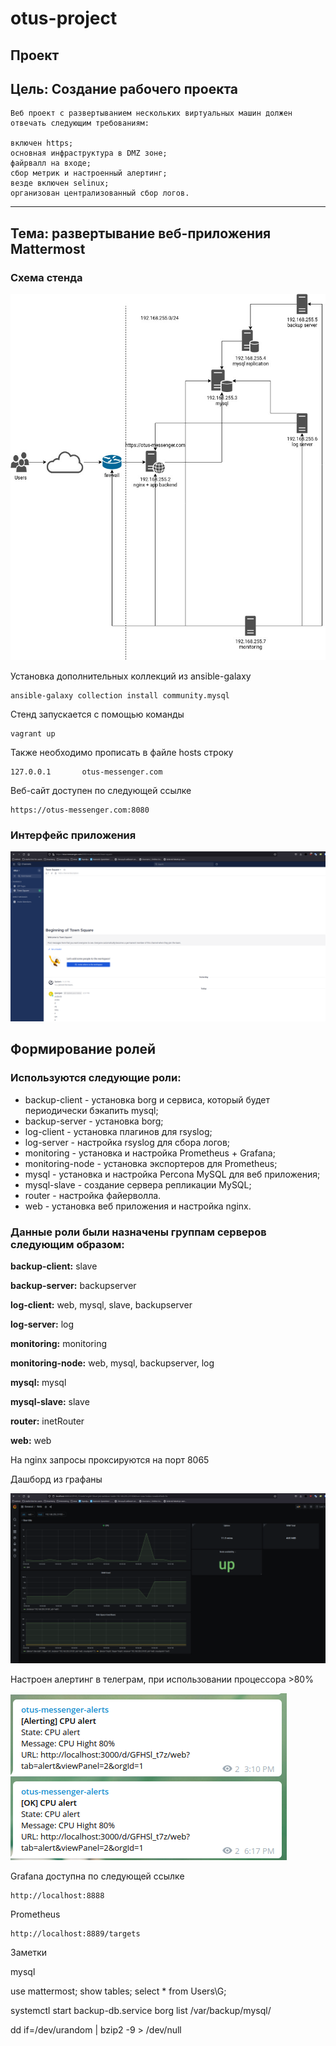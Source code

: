 # otus-project


## Проект  

## Цель: Создание рабочего проекта

    Веб проект с развертыванием нескольких виртуальных машин должен отвечать следующим требованиям:

    включен https;
    основная инфраструктура в DMZ зоне;
    файрвалл на входе;
    сбор метрик и настроенный алертинг;
    везде включен selinux;
    организован централизованный сбор логов.

---

## Тема: развертывание веб-приложения Mattermost

### Схема стенда

![](https://github.com/MaxOOOOON/otus-project/blob/main/pictures/project-otus.jpg)  


Установка дополнительных коллекций из ansible-galaxy
    
    ansible-galaxy collection install community.mysql

Стенд запускается с помощью команды 

    vagrant up 

Также необходимо прописать в файле hosts строку 

    127.0.0.1       otus-messenger.com

Веб-сайт доступен по следующей ссылке

    https://otus-messenger.com:8080

### Интерфейс приложения

![](https://github.com/MaxOOOOON/otus-project/blob/main/pictures/Screenshot_20211130_185753.png)  


## Формирование ролей

### Используются следующие роли:

- backup-client - установка borg и сервиса, который будет периодически бэкапить mysql;
- backup-server - установка borg;
- log-client - установка плагинов для rsyslog;
- log-server - настройка rsyslog для сбора логов;
- monitoring - установка и настройка Prometheus + Grafana;
- monitoring-node - установка экспортеров для Prometheus;
- mysql - установка и настройка Percona MySQL для веб приложения;
- mysql-slave - создание сервера репликации MySQL;
- router - настройка файерволла.
- web - установка веб приложения и настройка nginx.


### Данные роли были назначены группам серверов следующим образом:

**backup-client:**
slave 

**backup-server:**
backupserver

**log-client:**
web, mysql, slave, backupserver

**log-server:**
log

**monitoring:**
monitoring

**monitoring-node:**
web, mysql, backupserver, log

**mysql:**
mysql

**mysql-slave:**
slave

**router:**
inetRouter

**web:**
web


На nginx запросы проксируются на порт 8065




Дашборд из графаны

![](https://github.com/MaxOOOOON/otus-project/blob/main/pictures/Screenshot_20211130_185734.png)  

Настроен алертинг в телеграм, при использовании процессора >80%

![](https://github.com/MaxOOOOON/otus-project/blob/main/pictures/Screenshot_20211130_182127.png)  



Grafana доступна по следующей ссылке

    http://localhost:8888

Prometheus
    
    http://localhost:8889/targets









Заметки             

mysql

use mattermost;
show tables;
select * from Users\G;


systemctl start backup-db.service
borg list /var/backup/mysql/


dd if=/dev/urandom | bzip2 -9 > /dev/null
